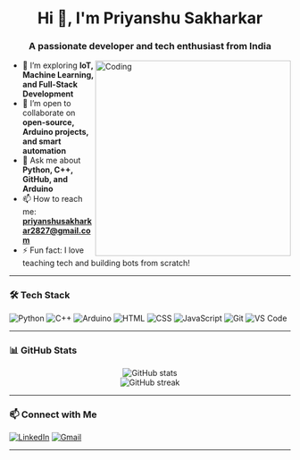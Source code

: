 <h1 align="center">Hi 👋, I'm Priyanshu Sakharkar</h1>
<h3 align="center">A passionate developer and tech enthusiast from India</h3>

<img align="right" alt="Coding" width="350" src="https://cdn.dribbble.com/users/1162077/screenshots/3848914/programmer.gif">

- 🌱 I’m exploring **IoT, Machine Learning, and Full-Stack Development**
- 👯 I’m open to collaborate on **open-source, Arduino projects, and smart automation**
- 💬 Ask me about **Python, C++, GitHub, and Arduino**
- 📫 How to reach me: **priyanshusakharkar2827@gmail.com**
- ⚡ Fun fact: I love teaching tech and building bots from scratch!

---

### 🛠️ Tech Stack

![Python](https://img.shields.io/badge/-Python-3776AB?style=flat&logo=python&logoColor=white)
![C++](https://img.shields.io/badge/-C++-00599C?style=flat&logo=cplusplus&logoColor=white)
![Arduino](https://img.shields.io/badge/-Arduino-00979D?style=flat&logo=arduino&logoColor=white)
![HTML](https://img.shields.io/badge/-HTML5-E34F26?style=flat&logo=html5&logoColor=white)
![CSS](https://img.shields.io/badge/-CSS3-1572B6?style=flat&logo=css3)
![JavaScript](https://img.shields.io/badge/-JavaScript-F7DF1E?style=flat&logo=javascript&logoColor=black)
![Git](https://img.shields.io/badge/-Git-F05032?style=flat&logo=git&logoColor=white)
![VS Code](https://img.shields.io/badge/-VSCode-007ACC?style=flat&logo=visual-studio-code)

---

### 📊 GitHub Stats

<p align="center">
  <img src="https://github-readme-stats.vercel.app/api?username=priyanshu2827&show_icons=true&theme=tokyonight" alt="GitHub stats" />
  <br>
  <img src="https://streak-stats.demolab.com?user=priyanshu2827&theme=tokyonight" alt="GitHub streak" />
</p>

---

### 📫 Connect with Me

[![LinkedIn](https://img.shields.io/badge/-LinkedIn-0077B5?style=flat&logo=linkedin)](https://linkedin.com/in/yourprofile)
[![Gmail](https://img.shields.io/badge/-Gmail-D14836?style=flat&logo=gmail&logoColor=white)](mailto:priyanshusakharkar@example.com)

---


